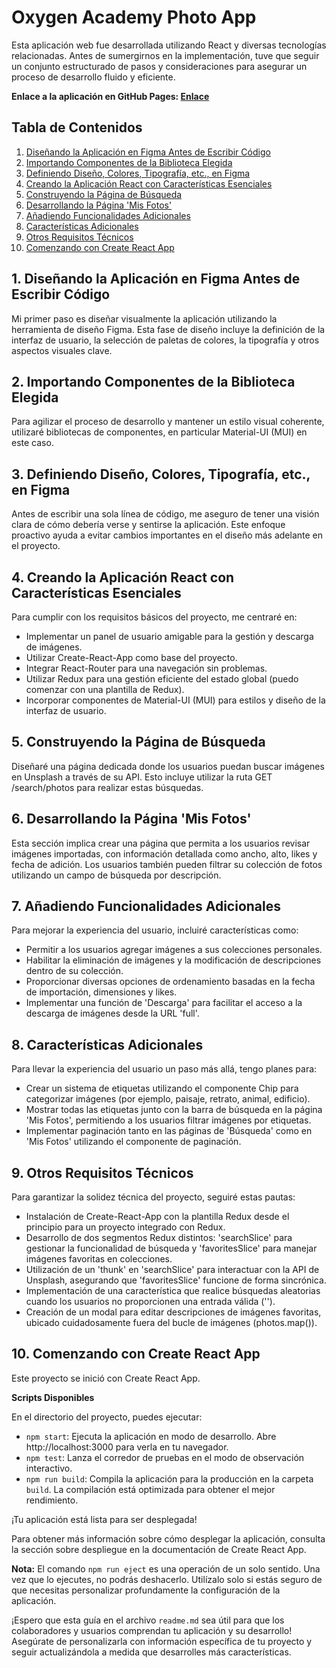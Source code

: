 # Oxygen Academy Photo App

Esta aplicación web fue desarrollada utilizando React y diversas tecnologías relacionadas. Antes de sumergirnos en la implementación, tuve que seguir un conjunto estructurado de pasos y consideraciones para asegurar un proceso de desarrollo fluido y eficiente.

**Enlace a la aplicación en GitHub Pages: [Enlace](https://rodrigo300184.github.io/photo-app/)**

## Tabla de Contenidos

1. [Diseñando la Aplicación en Figma Antes de Escribir Código](#1-diseñando-la-aplicación-en-figma-antes-de-escribir-código)
2. [Importando Componentes de la Biblioteca Elegida](#2-importando-componentes-de-la-biblioteca-elegida)
3. [Definiendo Diseño, Colores, Tipografía, etc., en Figma](#3-definiendo-diseño-colores-tipografía-etc-en-figma)
4. [Creando la Aplicación React con Características Esenciales](#4-creando-la-aplicación-react-con-características-esenciales)
5. [Construyendo la Página de Búsqueda](#5-construyendo-la-página-de-búsqueda)
6. [Desarrollando la Página 'Mis Fotos'](#6-desarrollando-la-página-mis-fotos)
7. [Añadiendo Funcionalidades Adicionales](#7-añadiendo-funcionalidades-adicionales)
8. [Características Adicionales](#8-características-adicionales)
9. [Otros Requisitos Técnicos](#9-otros-requisitos-técnicos)
10. [Comenzando con Create React App](#10-comenzando-con-create-react-app)

## 1. Diseñando la Aplicación en Figma Antes de Escribir Código

Mi primer paso es diseñar visualmente la aplicación utilizando la herramienta de diseño Figma. Esta fase de diseño incluye la definición de la interfaz de usuario, la selección de paletas de colores, la tipografía y otros aspectos visuales clave.

## 2. Importando Componentes de la Biblioteca Elegida

Para agilizar el proceso de desarrollo y mantener un estilo visual coherente, utilizaré bibliotecas de componentes, en particular Material-UI (MUI) en este caso.

## 3. Definiendo Diseño, Colores, Tipografía, etc., en Figma

Antes de escribir una sola línea de código, me aseguro de tener una visión clara de cómo debería verse y sentirse la aplicación. Este enfoque proactivo ayuda a evitar cambios importantes en el diseño más adelante en el proyecto.

## 4. Creando la Aplicación React con Características Esenciales

Para cumplir con los requisitos básicos del proyecto, me centraré en:

- Implementar un panel de usuario amigable para la gestión y descarga de imágenes.
- Utilizar Create-React-App como base del proyecto.
- Integrar React-Router para una navegación sin problemas.
- Utilizar Redux para una gestión eficiente del estado global (puedo comenzar con una plantilla de Redux).
- Incorporar componentes de Material-UI (MUI) para estilos y diseño de la interfaz de usuario.

## 5. Construyendo la Página de Búsqueda

Diseñaré una página dedicada donde los usuarios puedan buscar imágenes en Unsplash a través de su API. Esto incluye utilizar la ruta GET /search/photos para realizar estas búsquedas.

## 6. Desarrollando la Página 'Mis Fotos'

Esta sección implica crear una página que permita a los usuarios revisar imágenes importadas, con información detallada como ancho, alto, likes y fecha de adición. Los usuarios también pueden filtrar su colección de fotos utilizando un campo de búsqueda por descripción.

## 7. Añadiendo Funcionalidades Adicionales

Para mejorar la experiencia del usuario, incluiré características como:

- Permitir a los usuarios agregar imágenes a sus colecciones personales.
- Habilitar la eliminación de imágenes y la modificación de descripciones dentro de su colección.
- Proporcionar diversas opciones de ordenamiento basadas en la fecha de importación, dimensiones y likes.
- Implementar una función de 'Descarga' para facilitar el acceso a la descarga de imágenes desde la URL 'full'.

## 8. Características Adicionales

Para llevar la experiencia del usuario un paso más allá, tengo planes para:

- Crear un sistema de etiquetas utilizando el componente Chip para categorizar imágenes (por ejemplo, paisaje, retrato, animal, edificio).
- Mostrar todas las etiquetas junto con la barra de búsqueda en la página 'Mis Fotos', permitiendo a los usuarios filtrar imágenes por etiquetas.
- Implementar paginación tanto en las páginas de 'Búsqueda' como en 'Mis Fotos' utilizando el componente de paginación.

## 9. Otros Requisitos Técnicos

Para garantizar la solidez técnica del proyecto, seguiré estas pautas:

- Instalación de Create-React-App con la plantilla Redux desde el principio para un proyecto integrado con Redux.
- Desarrollo de dos segmentos Redux distintos: 'searchSlice' para gestionar la funcionalidad de búsqueda y 'favoritesSlice' para manejar imágenes favoritas en colecciones.
- Utilización de un 'thunk' en 'searchSlice' para interactuar con la API de Unsplash, asegurando que 'favoritesSlice' funcione de forma sincrónica.
- Implementación de una característica que realice búsquedas aleatorias cuando los usuarios no proporcionen una entrada válida ('').
- Creación de un modal para editar descripciones de imágenes favoritas, ubicado cuidadosamente fuera del bucle de imágenes (photos.map()).

## 10. Comenzando con Create React App

Este proyecto se inició con Create React App.

**Scripts Disponibles**

En el directorio del proyecto, puedes ejecutar:

- `npm start`: Ejecuta la aplicación en modo de desarrollo. Abre http://localhost:3000 para verla en tu navegador.
- `npm test`: Lanza el corredor de pruebas en el modo de observación interactivo.
- `npm run build`: Compila la aplicación para la producción en la carpeta `build`. La compilación está optimizada para obtener el mejor rendimiento.

¡Tu aplicación está lista para ser desplegada!

Para obtener más información sobre cómo desplegar la aplicación, consulta la sección sobre despliegue en la documentación de Create React App.

**Nota:** El comando `npm run eject` es una operación de un solo sentido. Una vez que lo ejecutes, no podrás deshacerlo. Utilízalo solo si estás seguro de que necesitas personalizar profundamente la configuración de la aplicación.

¡Espero que esta guía en el archivo `readme.md` sea útil para que los colaboradores y usuarios comprendan tu aplicación y su desarrollo! Asegúrate de personalizarla con información específica de tu proyecto y seguir actualizándola a medida que desarrolles más características.
